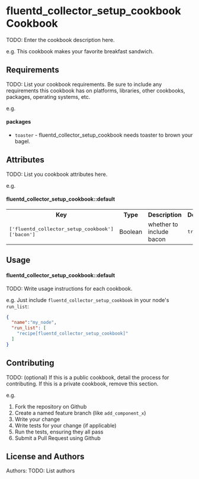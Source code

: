 fluentd_collector_setup_cookbook Cookbook
=========================================
TODO: Enter the cookbook description here.

e.g.
This cookbook makes your favorite breakfast sandwich.

Requirements
------------
TODO: List your cookbook requirements. Be sure to include any requirements this cookbook has on platforms, libraries, other cookbooks, packages, operating systems, etc.

e.g.
#### packages
- `toaster` - fluentd_collector_setup_cookbook needs toaster to brown your bagel.

Attributes
----------
TODO: List you cookbook attributes here.

e.g.
#### fluentd_collector_setup_cookbook::default
<table>
  <tr>
    <th>Key</th>
    <th>Type</th>
    <th>Description</th>
    <th>Default</th>
  </tr>
  <tr>
    <td><tt>['fluentd_collector_setup_cookbook']['bacon']</tt></td>
    <td>Boolean</td>
    <td>whether to include bacon</td>
    <td><tt>true</tt></td>
  </tr>
</table>

Usage
-----
#### fluentd_collector_setup_cookbook::default
TODO: Write usage instructions for each cookbook.

e.g.
Just include `fluentd_collector_setup_cookbook` in your node's `run_list`:

```json
{
  "name":"my_node",
  "run_list": [
    "recipe[fluentd_collector_setup_cookbook]"
  ]
}
```

Contributing
------------
TODO: (optional) If this is a public cookbook, detail the process for contributing. If this is a private cookbook, remove this section.

e.g.
1. Fork the repository on Github
2. Create a named feature branch (like `add_component_x`)
3. Write your change
4. Write tests for your change (if applicable)
5. Run the tests, ensuring they all pass
6. Submit a Pull Request using Github

License and Authors
-------------------
Authors: TODO: List authors
